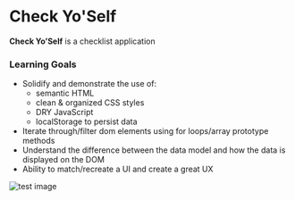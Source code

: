 # Check Yo'Self

**Check Yo’Self** is a checklist application 

### Learning Goals

* Solidify and demonstrate the use of:
  * semantic HTML
  * clean & organized CSS styles
  * DRY JavaScript
  * localStorage to persist data
* Iterate through/filter dom elements using for loops/array prototype methods
* Understand the difference between the data model and how the data is displayed on the DOM
* Ability to match/recreate a UI and create a great UX

![test image]()
